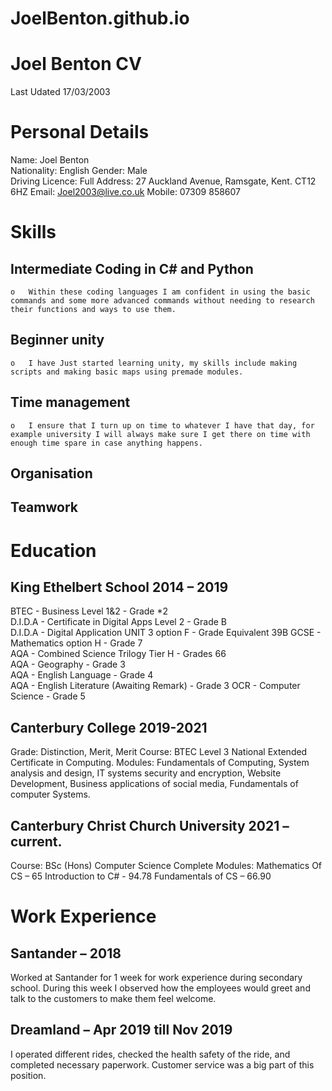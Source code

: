 # JoelBenton.github.io

<div>
    <h1>Joel Benton CV</h1>
    <p>Last Udated 17/03/2003</p>
</div>

# Personal Details
Name: Joel Benton					
Nationality: English
Gender: Male					
Driving Licence: Full
Address: 27 Auckland Avenue, Ramsgate, Kent. CT12 6HZ
Email: Joel2003@live.co.uk
Mobile: 07309 858607

# Skills
## Intermediate Coding in C# and Python
    o	Within these coding languages I am confident in using the basic commands and some more advanced commands without needing to research their functions and ways to use them. 
## Beginner unity
    o	I have Just started learning unity, my skills include making scripts and making basic maps using premade modules.
## Time management
    o	I ensure that I turn up on time to whatever I have that day, for example university I will always make sure I get there on time with enough time spare in case anything happens.
## Organisation
## Teamwork


# Education
## King Ethelbert School 2014 – 2019
BTEC      - Business Level 1&2 - Grade *2				
D.I.D.A   - Certificate in Digital Apps Level 2 - Grade B			           
D.I.D.A   - Digital Application UNIT 3 option F - Grade Equivalent 39B
GCSE      - Mathematics option H - Grade 7 				
AQA       - Combined Science Trilogy Tier H - Grades 66			
AQA       - Geography - Grade 3					
AQA       - English Language - Grade 4				
AQA       - English Literature (Awaiting Remark) - Grade 3
OCR       - Computer Science - Grade 5

## Canterbury College 2019-2021
Grade: Distinction, Merit, Merit
Course: BTEC Level 3 National Extended Certificate in Computing.
Modules: Fundamentals of Computing, System analysis and design, IT systems security and encryption, Website Development, Business applications of social media, Fundamentals of computer Systems.

## Canterbury Christ Church University 2021 – current.
Course: BSc (Hons) Computer Science
Complete Modules: 
Mathematics Of CS – 65
Introduction to C# - 94.78
Fundamentals of CS – 66.90


# Work Experience

## Santander – 2018
Worked at Santander for 1 week for work experience during secondary school. During this week I observed how the employees would greet and talk to the customers to make them feel welcome.

## Dreamland – Apr 2019 till Nov 2019
I operated different rides, checked the health safety of the ride, and completed necessary paperwork. Customer service was a big part of this position.
